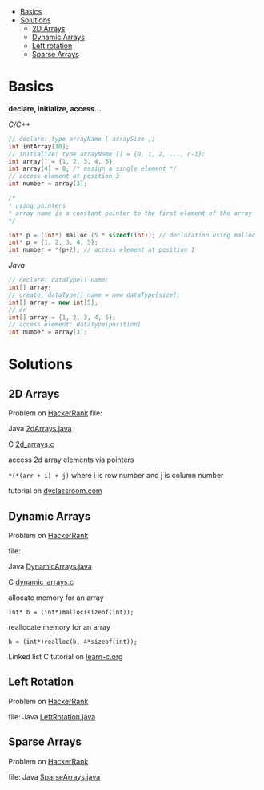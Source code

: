 * [Basics](#basics)
* [Solutions](#solutions)
	- [2D Arrays](#2d-arrays)
	- [Dynamic Arrays](#dynamic-arrays)
	- [Left rotation](#left-rotation)
	- [Sparse Arrays](#sparse-arrays)

# Basics

__declare, initialize, access...__

_C/C++_
```c
// declare: type arrayName [ arraySize ];
int intArray[10];
// initialize: type arrayName [] = {0, 1, 2, ..., n-1};
int array[] = {1, 2, 3, 4, 5};
int array[4] = 8; /* assign a single element */
// access element at position 3
int number = array[3];

/* 
* using pointers
* array name is a constant pointer to the first element of the array
*/

int* p = (int*) malloc (5 * sizeof(int)); // declaration using malloc
int* p = {1, 2, 3, 4, 5};
int number = *(p+2); // access element at position 1
```

_Java_
```java
// declare: dataType[] name;
int[] array;
// create: dataType[] name = new dataType[size];
int[] array = new int[5];
// or
int[] array = {1, 2, 3, 4, 5};
// access element: dataType[position]
int number = array[3];
```

# Solutions
## 2D Arrays
Problem on [HackerRank](https://www.hackerrank.com/challenges/2d-array/problem)
file: 

Java [2dArrays.java](2dArrays.java)

C [2d_arrays.c](2d_arrays.c)

access 2d array elements via pointers

`*(*(arr + i) + j)` where i is row number and j is column number

tutorial on [dyclassroom.com](https://www.dyclassroom.com/c/c-pointers-and-two-dimensional-array)

## Dynamic Arrays
Problem on [HackerRank](https://www.hackerrank.com/challenges/dynamic-array/problem)

file:

Java [DynamicArrays.java](DynamicArrays.java)

C [dynamic_arrays.c](dynamic_array.c)

allocate memory for an array

`int* b = (int*)malloc(sizeof(int));`

reallocate memory for an array

`b = (int*)realloc(b, 4*sizeof(int));`

Linked list C tutorial on [learn-c.org](https://www.learn-c.org/en/Linked_lists)

## Left Rotation

Problem on [HackerRank](https://www.hackerrank.com/challenges/array-left-rotation/problem)

file: Java [LeftRotation.java](LeftRotation.java)

## Sparse Arrays

Problem on [HackerRank](https://www.hackerrank.com/challenges/sparse-arrays/problem)

file: Java [SparseArrays.java](SparseArrays.java)